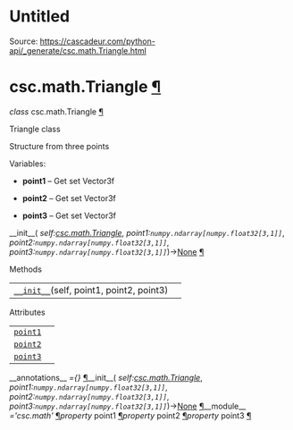 # Untitled

Source: https://cascadeur.com/python-api/_generate/csc.math.Triangle.html

# csc.math.Triangle [¶](https://cascadeur.com/python-api/_generate/csc.math.Triangle.html\#csc-math-triangle "Permalink to this heading")

_class_ csc.math.Triangle [¶](https://cascadeur.com/python-api/_generate/csc.math.Triangle.html#csc.math.Triangle "Permalink to this definition")

Triangle class

Structure from three points

Variables:

- **point1** – Get set Vector3f

- **point2** – Get set Vector3f

- **point3** – Get set Vector3f


\_\_init\_\_( _self:[csc.math.Triangle](https://cascadeur.com/python-api/csc.html#csc.math.Triangle "csc.math.Triangle")_, _point1:`numpy.ndarray[numpy.float32[3,1]]`_, _point2:`numpy.ndarray[numpy.float32[3,1]]`_, _point3:`numpy.ndarray[numpy.float32[3,1]]`_)→[None](https://docs.python.org/3/library/constants.html#None "(in Python v3.13)") [¶](https://cascadeur.com/python-api/_generate/csc.math.Triangle.html#csc.math.Triangle.__init__ "Permalink to this definition")

Methods

|     |     |
| --- | --- |
| [`__init__`](https://cascadeur.com/python-api/csc.html#csc.math.Triangle.__init__ "csc.math.Triangle.__init__")(self, point1, point2, point3) |  |

Attributes

|     |     |
| --- | --- |
| [`point1`](https://cascadeur.com/python-api/csc.html#csc.math.Triangle.point1 "csc.math.Triangle.point1") |  |
| [`point2`](https://cascadeur.com/python-api/csc.html#csc.math.Triangle.point2 "csc.math.Triangle.point2") |  |
| [`point3`](https://cascadeur.com/python-api/csc.html#csc.math.Triangle.point3 "csc.math.Triangle.point3") |  |

\_\_annotations\_\_ _={}_ [¶](https://cascadeur.com/python-api/_generate/csc.math.Triangle.html#csc.math.Triangle.__annotations__ "Permalink to this definition")\_\_init\_\_( _self:[csc.math.Triangle](https://cascadeur.com/python-api/csc.html#csc.math.Triangle "csc.math.Triangle")_, _point1:`numpy.ndarray[numpy.float32[3,1]]`_, _point2:`numpy.ndarray[numpy.float32[3,1]]`_, _point3:`numpy.ndarray[numpy.float32[3,1]]`_)→[None](https://docs.python.org/3/library/constants.html#None "(in Python v3.13)") [¶](https://cascadeur.com/python-api/_generate/csc.math.Triangle.html#id0 "Permalink to this definition")\_\_module\_\_ _='csc.math'_ [¶](https://cascadeur.com/python-api/_generate/csc.math.Triangle.html#csc.math.Triangle.__module__ "Permalink to this definition")_property_ point1 [¶](https://cascadeur.com/python-api/_generate/csc.math.Triangle.html#csc.math.Triangle.point1 "Permalink to this definition")_property_ point2 [¶](https://cascadeur.com/python-api/_generate/csc.math.Triangle.html#csc.math.Triangle.point2 "Permalink to this definition")_property_ point3 [¶](https://cascadeur.com/python-api/_generate/csc.math.Triangle.html#csc.math.Triangle.point3 "Permalink to this definition")